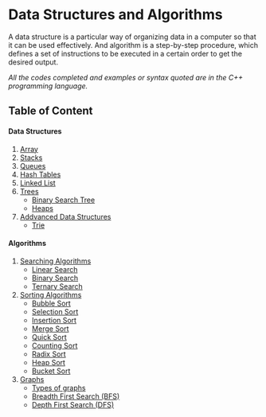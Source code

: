 # Data Structures and Algorithms

A data structure is a particular way of organizing data in a computer so that it can be used effectively. And algorithm is a step-by-step procedure, which defines a set of instructions to be executed in a certain order to get the desired output.

*All the codes completed and examples or syntax quoted are in the C++ programming language.*

## Table of Content

#### Data Structures

1. [Array](https://github.com/jainayu/Data-Structures/tree/master/Arrays)
2. [Stacks](https://github.com/jainayu/Data-Structures/tree/master/Stacks)
3. [Queues](https://github.com/jainayu/Data-Structures/tree/master/Queues)
4. [Hash Tables](https://github.com/jainayu/Data-Structures/tree/master/Hash%20Tables)
5. [Linked List](https://github.com/jainayu/Data-Structures/tree/master/Linked%20List)
6. [Trees](https://github.com/jainayu/Data-Structures/tree/master/Trees)
      - [Binary Search Tree](https://github.com/jainayu/Data-Structures/tree/master/Trees#binary-search-tree-bst-see-implementation)
      - [Heaps](https://github.com/jainayu/Data-Structures/tree/master/Trees#heaps)
7. [Addvanced Data Structures](https://github.com/jainayu/Data-Structures/tree/master/Advanced%20Data%20Structures)
      - [Trie](https://github.com/jainayu/Data-Structures/tree/master/Advanced%20Data%20Structures#trie)

#### Algorithms

1. [Searching Algorithms](https://github.com/jainayu/Data-Structures-and-Algorithms/tree/master/Searching%20Algorithms)
      - [Linear Search](https://github.com/jainayu/Data-Structures-and-Algorithms/tree/master/Searching%20Algorithms#linear-search)
      - [Binary Search](https://github.com/jainayu/Data-Structures-and-Algorithms/tree/master/Searching%20Algorithms#binary-search)
      - [Ternary Search](https://github.com/jainayu/Data-Structures-and-Algorithms/tree/master/Searching%20Algorithms#ternary-search)
2. [Sorting Algorithms](https://github.com/jainayu/Data-Structures-and-Algorithms/tree/master/Sorting%20Algorithms)
      - [Bubble Sort](https://github.com/jainayu/Data-Structures-and-Algorithms/tree/master/Sorting%20Algorithms#bubble-sort)
      - [Selection Sort](https://github.com/jainayu/Data-Structures-and-Algorithms/tree/master/Sorting%20Algorithms#selection-sort)
      - [Insertion Sort](https://github.com/jainayu/Data-Structures-and-Algorithms/tree/master/Sorting%20Algorithms#insertion-sort)
      - [Merge Sort](https://github.com/jainayu/Data-Structures-and-Algorithms/tree/master/Sorting%20Algorithms#merge-sort)
      - [Quick Sort](https://github.com/jainayu/Data-Structures-and-Algorithms/tree/master/Sorting%20Algorithms#quick-sort)
      - [Counting Sort](https://github.com/jainayu/Data-Structures-and-Algorithms/tree/master/Sorting%20Algorithms#counting-sort)
      - [Radix Sort](https://github.com/jainayu/Data-Structures-and-Algorithms/blob/master/Sorting%20Algorithms#radix-sort)
      - [Heap Sort](https://github.com/jainayu/Data-Structures-and-Algorithms/blob/master/Sorting%20Algorithms#heap-sort)
      - [Bucket Sort](https://github.com/jainayu/Data-Structures-and-Algorithms/blob/master/Sorting%20Algorithms#bucket-sort)
3. [Graphs](https://github.com/jainayu/Data-Structures-and-Algorithms/tree/master/Graphs)
      - [Types of graphs]()
      - [Breadth First Search (BFS)](https://github.com/jainayu/Data-Structures-and-Algorithms/tree/master/Graphs#breadth-first-search-bfs)
      - [Depth First Search (DFS)](https://github.com/jainayu/Data-Structures-and-Algorithms/tree/master/Graphs#depth-first-search-dfs)


